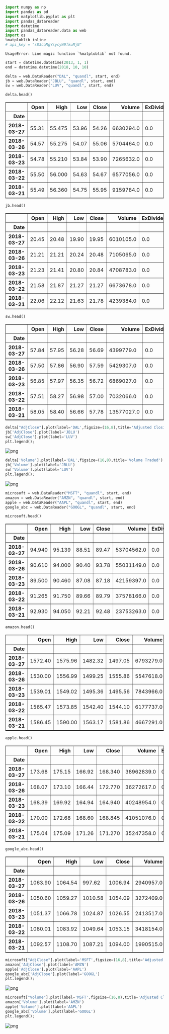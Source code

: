 

```python
import numpy as np
import pandas as pd
import matplotlib.pyplot as plt
import pandas_datareader
import datetime
import pandas_datareader.data as web
import os
%matploblib inline
# api_key = "s83cqMgYsycyW9fkuMjN"
```

    UsageError: Line magic function `%matploblib` not found.



```python
start = datetime.datetime(2013, 1, 1)
end = datetime.datetime(2018, 10, 10)
```


```python
delta = web.DataReader("DAL", "quandl", start, end)
jb = web.DataReader("JBLU", "quandl", start, end)
sw = web.DataReader("LUV", "quandl", start, end)
```


```python
delta.head()
```




<div>
<style scoped>
    .dataframe tbody tr th:only-of-type {
        vertical-align: middle;
    }

    .dataframe tbody tr th {
        vertical-align: top;
    }

    .dataframe thead th {
        text-align: right;
    }
</style>
<table border="1" class="dataframe">
  <thead>
    <tr style="text-align: right;">
      <th></th>
      <th>Open</th>
      <th>High</th>
      <th>Low</th>
      <th>Close</th>
      <th>Volume</th>
      <th>ExDividend</th>
      <th>SplitRatio</th>
      <th>AdjOpen</th>
      <th>AdjHigh</th>
      <th>AdjLow</th>
      <th>AdjClose</th>
      <th>AdjVolume</th>
    </tr>
    <tr>
      <th>Date</th>
      <th></th>
      <th></th>
      <th></th>
      <th></th>
      <th></th>
      <th></th>
      <th></th>
      <th></th>
      <th></th>
      <th></th>
      <th></th>
      <th></th>
    </tr>
  </thead>
  <tbody>
    <tr>
      <th>2018-03-27</th>
      <td>55.31</td>
      <td>55.475</td>
      <td>53.96</td>
      <td>54.26</td>
      <td>6630294.0</td>
      <td>0.0</td>
      <td>1.0</td>
      <td>55.31</td>
      <td>55.475</td>
      <td>53.96</td>
      <td>54.26</td>
      <td>6630294.0</td>
    </tr>
    <tr>
      <th>2018-03-26</th>
      <td>54.57</td>
      <td>55.275</td>
      <td>54.07</td>
      <td>55.06</td>
      <td>5704464.0</td>
      <td>0.0</td>
      <td>1.0</td>
      <td>54.57</td>
      <td>55.275</td>
      <td>54.07</td>
      <td>55.06</td>
      <td>5704464.0</td>
    </tr>
    <tr>
      <th>2018-03-23</th>
      <td>54.78</td>
      <td>55.210</td>
      <td>53.84</td>
      <td>53.90</td>
      <td>7265632.0</td>
      <td>0.0</td>
      <td>1.0</td>
      <td>54.78</td>
      <td>55.210</td>
      <td>53.84</td>
      <td>53.90</td>
      <td>7265632.0</td>
    </tr>
    <tr>
      <th>2018-03-22</th>
      <td>55.50</td>
      <td>56.000</td>
      <td>54.63</td>
      <td>54.67</td>
      <td>6577056.0</td>
      <td>0.0</td>
      <td>1.0</td>
      <td>55.50</td>
      <td>56.000</td>
      <td>54.63</td>
      <td>54.67</td>
      <td>6577056.0</td>
    </tr>
    <tr>
      <th>2018-03-21</th>
      <td>55.49</td>
      <td>56.360</td>
      <td>54.75</td>
      <td>55.95</td>
      <td>9159784.0</td>
      <td>0.0</td>
      <td>1.0</td>
      <td>55.49</td>
      <td>56.360</td>
      <td>54.75</td>
      <td>55.95</td>
      <td>9159784.0</td>
    </tr>
  </tbody>
</table>
</div>




```python
jb.head()
```




<div>
<style scoped>
    .dataframe tbody tr th:only-of-type {
        vertical-align: middle;
    }

    .dataframe tbody tr th {
        vertical-align: top;
    }

    .dataframe thead th {
        text-align: right;
    }
</style>
<table border="1" class="dataframe">
  <thead>
    <tr style="text-align: right;">
      <th></th>
      <th>Open</th>
      <th>High</th>
      <th>Low</th>
      <th>Close</th>
      <th>Volume</th>
      <th>ExDividend</th>
      <th>SplitRatio</th>
      <th>AdjOpen</th>
      <th>AdjHigh</th>
      <th>AdjLow</th>
      <th>AdjClose</th>
      <th>AdjVolume</th>
    </tr>
    <tr>
      <th>Date</th>
      <th></th>
      <th></th>
      <th></th>
      <th></th>
      <th></th>
      <th></th>
      <th></th>
      <th></th>
      <th></th>
      <th></th>
      <th></th>
      <th></th>
    </tr>
  </thead>
  <tbody>
    <tr>
      <th>2018-03-27</th>
      <td>20.45</td>
      <td>20.48</td>
      <td>19.90</td>
      <td>19.95</td>
      <td>6010105.0</td>
      <td>0.0</td>
      <td>1.0</td>
      <td>20.45</td>
      <td>20.48</td>
      <td>19.90</td>
      <td>19.95</td>
      <td>6010105.0</td>
    </tr>
    <tr>
      <th>2018-03-26</th>
      <td>21.21</td>
      <td>21.21</td>
      <td>20.24</td>
      <td>20.48</td>
      <td>7105065.0</td>
      <td>0.0</td>
      <td>1.0</td>
      <td>21.21</td>
      <td>21.21</td>
      <td>20.24</td>
      <td>20.48</td>
      <td>7105065.0</td>
    </tr>
    <tr>
      <th>2018-03-23</th>
      <td>21.23</td>
      <td>21.41</td>
      <td>20.80</td>
      <td>20.84</td>
      <td>4708783.0</td>
      <td>0.0</td>
      <td>1.0</td>
      <td>21.23</td>
      <td>21.41</td>
      <td>20.80</td>
      <td>20.84</td>
      <td>4708783.0</td>
    </tr>
    <tr>
      <th>2018-03-22</th>
      <td>21.58</td>
      <td>21.87</td>
      <td>21.27</td>
      <td>21.27</td>
      <td>6673678.0</td>
      <td>0.0</td>
      <td>1.0</td>
      <td>21.58</td>
      <td>21.87</td>
      <td>21.27</td>
      <td>21.27</td>
      <td>6673678.0</td>
    </tr>
    <tr>
      <th>2018-03-21</th>
      <td>22.06</td>
      <td>22.12</td>
      <td>21.63</td>
      <td>21.78</td>
      <td>4239384.0</td>
      <td>0.0</td>
      <td>1.0</td>
      <td>22.06</td>
      <td>22.12</td>
      <td>21.63</td>
      <td>21.78</td>
      <td>4239384.0</td>
    </tr>
  </tbody>
</table>
</div>




```python
sw.head()
```




<div>
<style scoped>
    .dataframe tbody tr th:only-of-type {
        vertical-align: middle;
    }

    .dataframe tbody tr th {
        vertical-align: top;
    }

    .dataframe thead th {
        text-align: right;
    }
</style>
<table border="1" class="dataframe">
  <thead>
    <tr style="text-align: right;">
      <th></th>
      <th>Open</th>
      <th>High</th>
      <th>Low</th>
      <th>Close</th>
      <th>Volume</th>
      <th>ExDividend</th>
      <th>SplitRatio</th>
      <th>AdjOpen</th>
      <th>AdjHigh</th>
      <th>AdjLow</th>
      <th>AdjClose</th>
      <th>AdjVolume</th>
    </tr>
    <tr>
      <th>Date</th>
      <th></th>
      <th></th>
      <th></th>
      <th></th>
      <th></th>
      <th></th>
      <th></th>
      <th></th>
      <th></th>
      <th></th>
      <th></th>
      <th></th>
    </tr>
  </thead>
  <tbody>
    <tr>
      <th>2018-03-27</th>
      <td>57.84</td>
      <td>57.95</td>
      <td>56.28</td>
      <td>56.69</td>
      <td>4399779.0</td>
      <td>0.0</td>
      <td>1.0</td>
      <td>57.84</td>
      <td>57.95</td>
      <td>56.28</td>
      <td>56.69</td>
      <td>4399779.0</td>
    </tr>
    <tr>
      <th>2018-03-26</th>
      <td>57.50</td>
      <td>57.86</td>
      <td>56.90</td>
      <td>57.59</td>
      <td>5429307.0</td>
      <td>0.0</td>
      <td>1.0</td>
      <td>57.50</td>
      <td>57.86</td>
      <td>56.90</td>
      <td>57.59</td>
      <td>5429307.0</td>
    </tr>
    <tr>
      <th>2018-03-23</th>
      <td>56.85</td>
      <td>57.97</td>
      <td>56.35</td>
      <td>56.72</td>
      <td>6869027.0</td>
      <td>0.0</td>
      <td>1.0</td>
      <td>56.85</td>
      <td>57.97</td>
      <td>56.35</td>
      <td>56.72</td>
      <td>6869027.0</td>
    </tr>
    <tr>
      <th>2018-03-22</th>
      <td>57.51</td>
      <td>58.27</td>
      <td>56.98</td>
      <td>57.00</td>
      <td>7032066.0</td>
      <td>0.0</td>
      <td>1.0</td>
      <td>57.51</td>
      <td>58.27</td>
      <td>56.98</td>
      <td>57.00</td>
      <td>7032066.0</td>
    </tr>
    <tr>
      <th>2018-03-21</th>
      <td>58.05</td>
      <td>58.40</td>
      <td>56.66</td>
      <td>57.78</td>
      <td>13577027.0</td>
      <td>0.0</td>
      <td>1.0</td>
      <td>58.05</td>
      <td>58.40</td>
      <td>56.66</td>
      <td>57.78</td>
      <td>13577027.0</td>
    </tr>
  </tbody>
</table>
</div>




```python
delta["AdjClose"].plot(label='DAL',figsize=(16,8),title='Adjusted Closing Price')
jb['AdjClose'].plot(label='JBLU')
sw['AdjClose'].plot(label='LUV')
plt.legend();
```


![png](output_6_0.png)



```python
delta['Volume'].plot(label='DAL',figsize=(16,8),title='Volume Traded')
jb['Volume'].plot(label='JBLU')
sw['Volume'].plot(label='LUV')
plt.legend();
```


![png](output_7_0.png)



```python
microsoft = web.DataReader("MSFT", "quandl", start, end)
amazon = web.DataReader("AMZN", "quandl", start, end)
apple = web.DataReader("AAPL", "quandl", start, end)
google_abc = web.DataReader("GOOGL", "quandl", start, end)
```


```python
microsoft.head()
```




<div>
<style scoped>
    .dataframe tbody tr th:only-of-type {
        vertical-align: middle;
    }

    .dataframe tbody tr th {
        vertical-align: top;
    }

    .dataframe thead th {
        text-align: right;
    }
</style>
<table border="1" class="dataframe">
  <thead>
    <tr style="text-align: right;">
      <th></th>
      <th>Open</th>
      <th>High</th>
      <th>Low</th>
      <th>Close</th>
      <th>Volume</th>
      <th>ExDividend</th>
      <th>SplitRatio</th>
      <th>AdjOpen</th>
      <th>AdjHigh</th>
      <th>AdjLow</th>
      <th>AdjClose</th>
      <th>AdjVolume</th>
    </tr>
    <tr>
      <th>Date</th>
      <th></th>
      <th></th>
      <th></th>
      <th></th>
      <th></th>
      <th></th>
      <th></th>
      <th></th>
      <th></th>
      <th></th>
      <th></th>
      <th></th>
    </tr>
  </thead>
  <tbody>
    <tr>
      <th>2018-03-27</th>
      <td>94.940</td>
      <td>95.139</td>
      <td>88.51</td>
      <td>89.47</td>
      <td>53704562.0</td>
      <td>0.0</td>
      <td>1.0</td>
      <td>94.940</td>
      <td>95.139</td>
      <td>88.51</td>
      <td>89.47</td>
      <td>53704562.0</td>
    </tr>
    <tr>
      <th>2018-03-26</th>
      <td>90.610</td>
      <td>94.000</td>
      <td>90.40</td>
      <td>93.78</td>
      <td>55031149.0</td>
      <td>0.0</td>
      <td>1.0</td>
      <td>90.610</td>
      <td>94.000</td>
      <td>90.40</td>
      <td>93.78</td>
      <td>55031149.0</td>
    </tr>
    <tr>
      <th>2018-03-23</th>
      <td>89.500</td>
      <td>90.460</td>
      <td>87.08</td>
      <td>87.18</td>
      <td>42159397.0</td>
      <td>0.0</td>
      <td>1.0</td>
      <td>89.500</td>
      <td>90.460</td>
      <td>87.08</td>
      <td>87.18</td>
      <td>42159397.0</td>
    </tr>
    <tr>
      <th>2018-03-22</th>
      <td>91.265</td>
      <td>91.750</td>
      <td>89.66</td>
      <td>89.79</td>
      <td>37578166.0</td>
      <td>0.0</td>
      <td>1.0</td>
      <td>91.265</td>
      <td>91.750</td>
      <td>89.66</td>
      <td>89.79</td>
      <td>37578166.0</td>
    </tr>
    <tr>
      <th>2018-03-21</th>
      <td>92.930</td>
      <td>94.050</td>
      <td>92.21</td>
      <td>92.48</td>
      <td>23753263.0</td>
      <td>0.0</td>
      <td>1.0</td>
      <td>92.930</td>
      <td>94.050</td>
      <td>92.21</td>
      <td>92.48</td>
      <td>23753263.0</td>
    </tr>
  </tbody>
</table>
</div>




```python
amazon.head()
```




<div>
<style scoped>
    .dataframe tbody tr th:only-of-type {
        vertical-align: middle;
    }

    .dataframe tbody tr th {
        vertical-align: top;
    }

    .dataframe thead th {
        text-align: right;
    }
</style>
<table border="1" class="dataframe">
  <thead>
    <tr style="text-align: right;">
      <th></th>
      <th>Open</th>
      <th>High</th>
      <th>Low</th>
      <th>Close</th>
      <th>Volume</th>
      <th>ExDividend</th>
      <th>SplitRatio</th>
      <th>AdjOpen</th>
      <th>AdjHigh</th>
      <th>AdjLow</th>
      <th>AdjClose</th>
      <th>AdjVolume</th>
    </tr>
    <tr>
      <th>Date</th>
      <th></th>
      <th></th>
      <th></th>
      <th></th>
      <th></th>
      <th></th>
      <th></th>
      <th></th>
      <th></th>
      <th></th>
      <th></th>
      <th></th>
    </tr>
  </thead>
  <tbody>
    <tr>
      <th>2018-03-27</th>
      <td>1572.40</td>
      <td>1575.96</td>
      <td>1482.32</td>
      <td>1497.05</td>
      <td>6793279.0</td>
      <td>0.0</td>
      <td>1.0</td>
      <td>1572.40</td>
      <td>1575.96</td>
      <td>1482.32</td>
      <td>1497.05</td>
      <td>6793279.0</td>
    </tr>
    <tr>
      <th>2018-03-26</th>
      <td>1530.00</td>
      <td>1556.99</td>
      <td>1499.25</td>
      <td>1555.86</td>
      <td>5547618.0</td>
      <td>0.0</td>
      <td>1.0</td>
      <td>1530.00</td>
      <td>1556.99</td>
      <td>1499.25</td>
      <td>1555.86</td>
      <td>5547618.0</td>
    </tr>
    <tr>
      <th>2018-03-23</th>
      <td>1539.01</td>
      <td>1549.02</td>
      <td>1495.36</td>
      <td>1495.56</td>
      <td>7843966.0</td>
      <td>0.0</td>
      <td>1.0</td>
      <td>1539.01</td>
      <td>1549.02</td>
      <td>1495.36</td>
      <td>1495.56</td>
      <td>7843966.0</td>
    </tr>
    <tr>
      <th>2018-03-22</th>
      <td>1565.47</td>
      <td>1573.85</td>
      <td>1542.40</td>
      <td>1544.10</td>
      <td>6177737.0</td>
      <td>0.0</td>
      <td>1.0</td>
      <td>1565.47</td>
      <td>1573.85</td>
      <td>1542.40</td>
      <td>1544.10</td>
      <td>6177737.0</td>
    </tr>
    <tr>
      <th>2018-03-21</th>
      <td>1586.45</td>
      <td>1590.00</td>
      <td>1563.17</td>
      <td>1581.86</td>
      <td>4667291.0</td>
      <td>0.0</td>
      <td>1.0</td>
      <td>1586.45</td>
      <td>1590.00</td>
      <td>1563.17</td>
      <td>1581.86</td>
      <td>4667291.0</td>
    </tr>
  </tbody>
</table>
</div>




```python
apple.head()
```




<div>
<style scoped>
    .dataframe tbody tr th:only-of-type {
        vertical-align: middle;
    }

    .dataframe tbody tr th {
        vertical-align: top;
    }

    .dataframe thead th {
        text-align: right;
    }
</style>
<table border="1" class="dataframe">
  <thead>
    <tr style="text-align: right;">
      <th></th>
      <th>Open</th>
      <th>High</th>
      <th>Low</th>
      <th>Close</th>
      <th>Volume</th>
      <th>ExDividend</th>
      <th>SplitRatio</th>
      <th>AdjOpen</th>
      <th>AdjHigh</th>
      <th>AdjLow</th>
      <th>AdjClose</th>
      <th>AdjVolume</th>
    </tr>
    <tr>
      <th>Date</th>
      <th></th>
      <th></th>
      <th></th>
      <th></th>
      <th></th>
      <th></th>
      <th></th>
      <th></th>
      <th></th>
      <th></th>
      <th></th>
      <th></th>
    </tr>
  </thead>
  <tbody>
    <tr>
      <th>2018-03-27</th>
      <td>173.68</td>
      <td>175.15</td>
      <td>166.92</td>
      <td>168.340</td>
      <td>38962839.0</td>
      <td>0.0</td>
      <td>1.0</td>
      <td>173.68</td>
      <td>175.15</td>
      <td>166.92</td>
      <td>168.340</td>
      <td>38962839.0</td>
    </tr>
    <tr>
      <th>2018-03-26</th>
      <td>168.07</td>
      <td>173.10</td>
      <td>166.44</td>
      <td>172.770</td>
      <td>36272617.0</td>
      <td>0.0</td>
      <td>1.0</td>
      <td>168.07</td>
      <td>173.10</td>
      <td>166.44</td>
      <td>172.770</td>
      <td>36272617.0</td>
    </tr>
    <tr>
      <th>2018-03-23</th>
      <td>168.39</td>
      <td>169.92</td>
      <td>164.94</td>
      <td>164.940</td>
      <td>40248954.0</td>
      <td>0.0</td>
      <td>1.0</td>
      <td>168.39</td>
      <td>169.92</td>
      <td>164.94</td>
      <td>164.940</td>
      <td>40248954.0</td>
    </tr>
    <tr>
      <th>2018-03-22</th>
      <td>170.00</td>
      <td>172.68</td>
      <td>168.60</td>
      <td>168.845</td>
      <td>41051076.0</td>
      <td>0.0</td>
      <td>1.0</td>
      <td>170.00</td>
      <td>172.68</td>
      <td>168.60</td>
      <td>168.845</td>
      <td>41051076.0</td>
    </tr>
    <tr>
      <th>2018-03-21</th>
      <td>175.04</td>
      <td>175.09</td>
      <td>171.26</td>
      <td>171.270</td>
      <td>35247358.0</td>
      <td>0.0</td>
      <td>1.0</td>
      <td>175.04</td>
      <td>175.09</td>
      <td>171.26</td>
      <td>171.270</td>
      <td>35247358.0</td>
    </tr>
  </tbody>
</table>
</div>




```python
google_abc.head()
```




<div>
<style scoped>
    .dataframe tbody tr th:only-of-type {
        vertical-align: middle;
    }

    .dataframe tbody tr th {
        vertical-align: top;
    }

    .dataframe thead th {
        text-align: right;
    }
</style>
<table border="1" class="dataframe">
  <thead>
    <tr style="text-align: right;">
      <th></th>
      <th>Open</th>
      <th>High</th>
      <th>Low</th>
      <th>Close</th>
      <th>Volume</th>
      <th>ExDividend</th>
      <th>SplitRatio</th>
      <th>AdjOpen</th>
      <th>AdjHigh</th>
      <th>AdjLow</th>
      <th>AdjClose</th>
      <th>AdjVolume</th>
    </tr>
    <tr>
      <th>Date</th>
      <th></th>
      <th></th>
      <th></th>
      <th></th>
      <th></th>
      <th></th>
      <th></th>
      <th></th>
      <th></th>
      <th></th>
      <th></th>
      <th></th>
    </tr>
  </thead>
  <tbody>
    <tr>
      <th>2018-03-27</th>
      <td>1063.90</td>
      <td>1064.54</td>
      <td>997.62</td>
      <td>1006.94</td>
      <td>2940957.0</td>
      <td>0.0</td>
      <td>1.0</td>
      <td>1063.90</td>
      <td>1064.54</td>
      <td>997.62</td>
      <td>1006.94</td>
      <td>2940957.0</td>
    </tr>
    <tr>
      <th>2018-03-26</th>
      <td>1050.60</td>
      <td>1059.27</td>
      <td>1010.58</td>
      <td>1054.09</td>
      <td>3272409.0</td>
      <td>0.0</td>
      <td>1.0</td>
      <td>1050.60</td>
      <td>1059.27</td>
      <td>1010.58</td>
      <td>1054.09</td>
      <td>3272409.0</td>
    </tr>
    <tr>
      <th>2018-03-23</th>
      <td>1051.37</td>
      <td>1066.78</td>
      <td>1024.87</td>
      <td>1026.55</td>
      <td>2413517.0</td>
      <td>0.0</td>
      <td>1.0</td>
      <td>1051.37</td>
      <td>1066.78</td>
      <td>1024.87</td>
      <td>1026.55</td>
      <td>2413517.0</td>
    </tr>
    <tr>
      <th>2018-03-22</th>
      <td>1080.01</td>
      <td>1083.92</td>
      <td>1049.64</td>
      <td>1053.15</td>
      <td>3418154.0</td>
      <td>0.0</td>
      <td>1.0</td>
      <td>1080.01</td>
      <td>1083.92</td>
      <td>1049.64</td>
      <td>1053.15</td>
      <td>3418154.0</td>
    </tr>
    <tr>
      <th>2018-03-21</th>
      <td>1092.57</td>
      <td>1108.70</td>
      <td>1087.21</td>
      <td>1094.00</td>
      <td>1990515.0</td>
      <td>0.0</td>
      <td>1.0</td>
      <td>1092.57</td>
      <td>1108.70</td>
      <td>1087.21</td>
      <td>1094.00</td>
      <td>1990515.0</td>
    </tr>
  </tbody>
</table>
</div>




```python
microsoft["AdjClose"].plot(label='MSFT',figsize=(16,8),title='Adjusted Closing Price')
amazon['AdjClose'].plot(label='AMZN')
apple['AdjClose'].plot(label='AAPL')
google_abc['AdjClose'].plot(label='GOOGL')
plt.legend();
```


![png](output_13_0.png)



```python
microsoft["Volume"].plot(label='MSFT',figsize=(16,8),title='Adjusted Closing Price')
amazon['Volume'].plot(label='AMZN')
apple['Volume'].plot(label='AAPL')
google_abc['Volume'].plot(label='GOOGL')
plt.legend();
```


![png](output_14_0.png)

